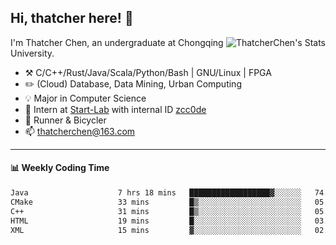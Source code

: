 ## Hi, thatcher here! :wave:

<img align="right" src="https://github-readme-stats.vercel.app/api?username=thatcherchen&title_color=333&text_color=777" alt="ThatcherChen's Stats" >

I'm Thatcher Chen, an undergraduate at Chongqing University.

- :hammer_and_pick:  C/C++/Rust/Java/Scala/Python/Bash | GNU/Linux | FPGA
- :pencil2:  (Cloud) Database, Data Mining, Urban Computing
- :bulb:   Major in Computer Science
- :telescope:  Intern at [Start-Lab](https://github.com/Spatio-Temporal-Lab) with internal ID [zcc0de](https://github.com/zcc0de)
- :seedling:  Runner & Bicycler
- :mailbox: thatcherchen@163.com

---

#### :bar_chart: Weekly Coding Time

<!--START_SECTION:waka-->

```txt
Java                    7 hrs 18 mins   ██████████████████▓░░░░░░   74.91 %
CMake                   33 mins         █▒░░░░░░░░░░░░░░░░░░░░░░░   05.72 %
C++                     31 mins         █▒░░░░░░░░░░░░░░░░░░░░░░░   05.45 %
HTML                    19 mins         █░░░░░░░░░░░░░░░░░░░░░░░░   03.37 %
XML                     15 mins         ▓░░░░░░░░░░░░░░░░░░░░░░░░   02.58 %
```

<!--END_SECTION:waka-->
